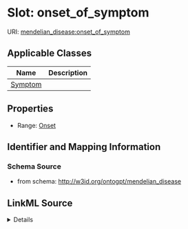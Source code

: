 # Slot: onset_of_symptom

URI: [mendelian_disease:onset_of_symptom](http://w3id.org/ontogpt/mendelian_disease/onset_of_symptom)



<!-- no inheritance hierarchy -->




## Applicable Classes

| Name | Description |
| --- | --- |
[Symptom](Symptom.md) | 






## Properties

* Range: [Onset](Onset.md)







## Identifier and Mapping Information







### Schema Source


* from schema: http://w3id.org/ontogpt/mendelian_disease




## LinkML Source

<details>
```yaml
name: onset_of_symptom
from_schema: http://w3id.org/ontogpt/mendelian_disease
rank: 1000
alias: onset_of_symptom
owner: Symptom
domain_of:
- Symptom
range: Onset

```
</details>